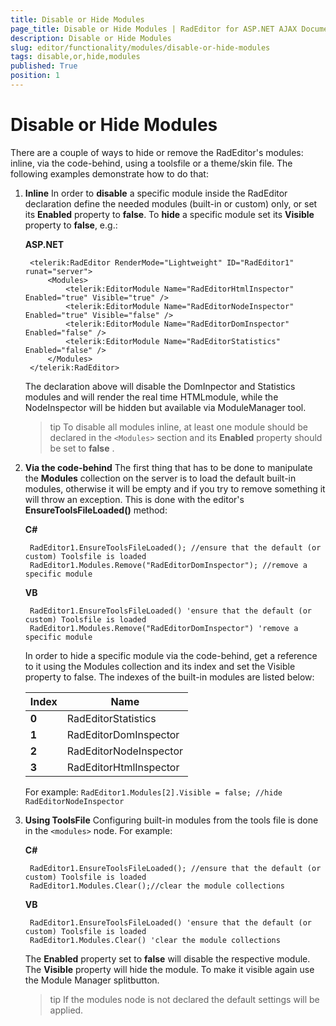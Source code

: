 ```yaml
---
title: Disable or Hide Modules
page_title: Disable or Hide Modules | RadEditor for ASP.NET AJAX Documentation
description: Disable or Hide Modules
slug: editor/functionality/modules/disable-or-hide-modules
tags: disable,or,hide,modules
published: True
position: 1
---
```


# Disable or Hide Modules

There are a couple of ways to hide or remove the RadEditor's modules: inline, via the code-behind, using a toolsfile or a theme/skin file. The following examples demonstrate how to do that:

1. **Inline** In order to **disable** a specific module inside the RadEditor declaration define the needed modules (built-in or custom) only, or set its **Enabled** property to **false**. To **hide** a specific module set its **Visible** property to **false**, e.g.:

	**ASP.NET**
	
		<telerik:RadEditor RenderMode="Lightweight" ID="RadEditor1" runat="server">
			<Modules>
				<telerik:EditorModule Name="RadEditorHtmlInspector" Enabled="true" Visible="true" />
				<telerik:EditorModule Name="RadEditorNodeInspector" Enabled="true" Visible="false" />
				<telerik:EditorModule Name="RadEditorDomInspector" Enabled="false" />
				<telerik:EditorModule Name="RadEditorStatistics" Enabled="false" />
			</Modules>
		</telerik:RadEditor>

	The declaration above will disable the DomInpector and Statistics modules and will render the real time HTMLmodule, while the NodeInspector will be hidden but available via ModuleManager tool.

	>tip To disable all modules inline, at least one module should be declared in the `<Modules>` section and its **Enabled** property should be set to **false** .


1. **Via the code-behind** The first thing that has to be done to manipulate the **Modules** collection on the server is to load the default built-in modules, otherwise it will be empty and if you try to remove something it will throw an exception. This is done with the editor's **EnsureToolsFileLoaded()** method:



	**C#**
	
		RadEditor1.EnsureToolsFileLoaded(); //ensure that the default (or custom) Toolsfile is loaded
		RadEditor1.Modules.Remove("RadEditorDomInspector"); //remove a specific module
	
	**VB**
	
		RadEditor1.EnsureToolsFileLoaded() 'ensure that the default (or custom) Toolsfile is loaded
		RadEditor1.Modules.Remove("RadEditorDomInspector") 'remove a specific module


	In order to hide a specific module via the code-behind, get a reference to it using the Modules collection and its index and set the Visible property to false. The indexes of the built-in modules are listed below:

	|Index|Name|
	| ------ | ------ |
	|  **0**  | RadEditorStatistics |
	| **1** |RadEditorDomInspector|
	| **2** |RadEditorNodeInspector|
	| **3** |RadEditorHtmlInspector|

	For example: `RadEditor1.Modules[2].Visible = false; //hide RadEditorNodeInspector`

1. **Using ToolsFile** Configuring built-in modules from the tools file is done in the `<modules>` node. For example:



	**C#**
	
		RadEditor1.EnsureToolsFileLoaded(); //ensure that the default (or custom) Toolsfile is loaded
		RadEditor1.Modules.Clear();//clear the module collections

	**VB**
	
		RadEditor1.EnsureToolsFileLoaded() 'ensure that the default (or custom) Toolsfile is loaded
		RadEditor1.Modules.Clear() 'clear the module collections


	The **Enabled** property set to **false** will disable the respective module. The **Visible** property will hide the module. To make it visible again use the Module Manager splitbutton.

	>tip If the modules node is not declared the default settings will be applied.


